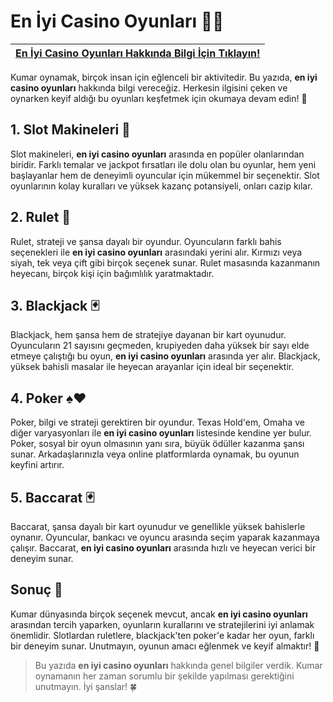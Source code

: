 # En İyi Casino Oyunları 🎰✨

| [En İyi Casino Oyunları Hakkında Bilgi İçin Tıklayın!](https://casinotr.link/gWCRZ4) |
|:------------------------------------------------------------------------------------:|

Kumar oynamak, birçok insan için eğlenceli bir aktivitedir. Bu yazıda, **en iyi casino oyunları** hakkında bilgi vereceğiz. Herkesin ilgisini çeken ve oynarken keyif aldığı bu oyunları keşfetmek için okumaya devam edin! 🎲

## 1. Slot Makineleri 🎰

Slot makineleri, **en iyi casino oyunları** arasında en popüler olanlarından biridir. Farklı temalar ve jackpot fırsatları ile dolu olan bu oyunlar, hem yeni başlayanlar hem de deneyimli oyuncular için mükemmel bir seçenektir. Slot oyunlarının kolay kuralları ve yüksek kazanç potansiyeli, onları cazip kılar.

## 2. Rulet 🎡

Rulet, strateji ve şansa dayalı bir oyundur. Oyuncuların farklı bahis seçenekleri ile **en iyi casino oyunları** arasındaki yerini alır. Kırmızı veya siyah, tek veya çift gibi birçok seçenek sunar. Rulet masasında kazanmanın heyecanı, birçok kişi için bağımlılık yaratmaktadır. 

## 3. Blackjack 🃏

Blackjack, hem şansa hem de stratejiye dayanan bir kart oyunudur. Oyuncuların 21 sayısını geçmeden, krupiyeden daha yüksek bir sayı elde etmeye çalıştığı bu oyun, **en iyi casino oyunları** arasında yer alır. Blackjack, yüksek bahisli masalar ile heyecan arayanlar için ideal bir seçenektir.

## 4. Poker ♠️♥️

Poker, bilgi ve strateji gerektiren bir oyundur. Texas Hold'em, Omaha ve diğer varyasyonları ile **en iyi casino oyunları** listesinde kendine yer bulur. Poker, sosyal bir oyun olmasının yanı sıra, büyük ödüller kazanma şansı sunar. Arkadaşlarınızla veya online platformlarda oynamak, bu oyunun keyfini artırır.

## 5. Baccarat 🃏

Baccarat, şansa dayalı bir kart oyunudur ve genellikle yüksek bahislerle oynanır. Oyuncular, bankacı ve oyuncu arasında seçim yaparak kazanmaya çalışır. Baccarat, **en iyi casino oyunları** arasında hızlı ve heyecan verici bir deneyim sunar.

## Sonuç 🎉

Kumar dünyasında birçok seçenek mevcut, ancak **en iyi casino oyunları** arasından tercih yaparken, oyunların kurallarını ve stratejilerini iyi anlamak önemlidir. Slotlardan ruletlere, blackjack'ten poker'e kadar her oyun, farklı bir deneyim sunar. Unutmayın, oyunun amacı eğlenmek ve keyif almaktır! 🎊

> Bu yazıda **en iyi casino oyunları** hakkında genel bilgiler verdik. Kumar oynamanın her zaman sorumlu bir şekilde yapılması gerektiğini unutmayın. İyi şanslar! 🍀
